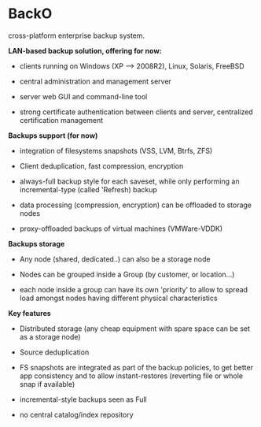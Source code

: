 BackO
=====

cross-platform enterprise backup system.


**LAN-based backup solution, offering for now:**

- clients running on Windows (XP --> 2008R2), Linux, Solaris, FreeBSD
 
- central administration and management server

- server web GUI and command-line tool

- strong certificate authentication between clients and server, centralized certification management


**Backups support (for now)**

- integration of filesystems snapshots (VSS, LVM, Btrfs, ZFS)

- Client deduplication, fast compression, encryption

- always-full backup style for each saveset, while only performing an incremental-type (called 'Refresh) backup

- data processing (compression, encryption) can be offloaded to storage nodes

- proxy-offloaded backups of virtual machines (VMWare-VDDK)


**Backups storage**

- Any node (shared, dedicated..) can also be a storage node

- Nodes can be grouped inside a Group (by customer, or location...)

- each node inside a group can have its own 'priority' to allow to spread load amongst nodes having different physical characteristics



**Key features**

- Distributed storage (any cheap equipment with spare space can be set as a storage node)

- Source deduplication

- FS snapshots are integrated as part of the backup policies, to get better app consistency and to allow instant-restores (reverting file or whole snap if available)

- incremental-style backups seen as Full

- no central catalog/index repository

